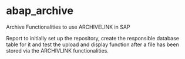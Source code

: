# abap_archive
Archive Functionalities to use ARCHIVELINK in SAP

Report to initially set up the repository, create the responsible database table for it and test the upload and display function after a file has been stored via the ARCHIVLINK functionalities.
